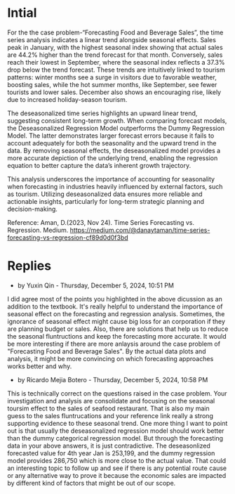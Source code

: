 # Intial

For the the case problem-“Forecasting Food and Beverage Sales”, the time series analysis indicates a linear trend alongside seasonal effects. Sales peak in January, with the highest seasonal index showing that actual sales are 44.2% higher than the trend forecast for that month. Conversely, sales reach their lowest in September, where the seasonal index reflects a 37.3% drop below the trend forecast. These trends are intuitively linked to tourism patterns: winter months see a surge in visitors due to favorable weather, boosting sales, while the hot summer months, like September, see fewer tourists and lower sales. December also shows an encouraging rise, likely due to increased holiday-season tourism.

The deseasonalized time series highlights an upward linear trend, suggesting consistent long-term growth. When comparing forecast models, the Deseasonalized Regression Model outperforms the Dummy Regression Model. The latter demonstrates larger forecast errors because it fails to account adequately for both the seasonality and the upward trend in the data. By removing seasonal effects, the deseasonalized model provides a more accurate depiction of the underlying trend, enabling the regression equation to better capture the data’s inherent growth trajectory.

This analysis underscores the importance of accounting for seasonality when forecasting in industries heavily influenced by external factors, such as tourism. Utilizing deseasonalized data ensures more reliable and actionable insights, particularly for long-term strategic planning and decision-making.

Reference: 
Aman, D.(2023, Nov 24). Time Series Forecasting vs. Regression. Medium. https://medium.com/@danaytaman/time-series-forecasting-vs-regression-cf89d0d0f3bd

# Replies
* by Yuxin Qin - Thursday, December 5, 2024, 10:51 PM

I did agree most of the points you highlighted in the above dicussion as an addition to the textbook. It's really helpful to understand the importance of seasonal effect on the forecasting and regression analysis. Sometimes, the ignorance of seasonal effect might cause big loss for an corporation if they are planning budget or sales. Also, there are solutions that help us to reduce the seasonal fluntructions and keep the forecasting more accurate. It would be more interesting if there are more anlaysis around the case problem of "Forecasting Food and Beverage Sales". By the actual data plots and analysis, it might be more convincing on which forecasting approaches works better and why.

* by Ricardo Mejia Botero - Thursday, December 5, 2024, 10:58 PM

This is technically correct on the questions raised in the case problem. Your investigation and analysis are consolidate and focusing on the seasonal toursim effect to the sales of seafood restaurant. That is also my main guess to the sales fluntrucations and your reference link really a strong supporting evidence to these seasonal trend. One more thing I want to point out is that usually the deseasonalized regression model should work better than the dummy categorical regression model. But through the forecasting data in your above answers, it is just contradictive. The deseasonlized forecasted value for 4th year Jan is 253,199, and the dummy regression model provides 286,750 which is more close to the actual value. That could an interesting topic to follow up and see if there is any potential route cause or any alternative way to prove it because the economic sales are impacted by different kind of factors that might be out of our scope.